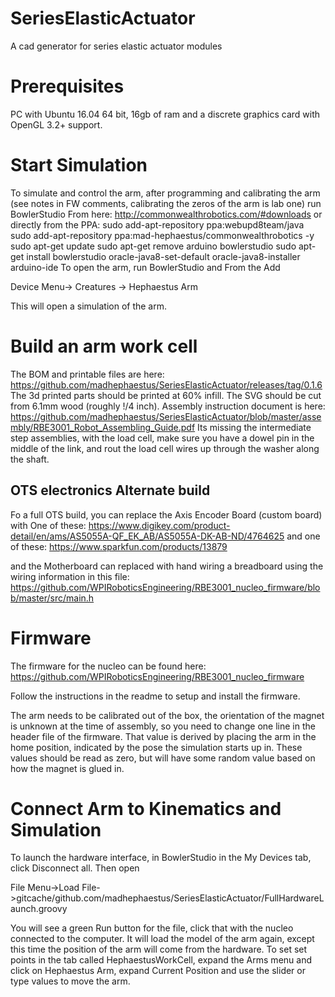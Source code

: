 # SeriesElasticActuator
A cad generator for series elastic actuator modules

# Prerequisites

PC with Ubuntu 16.04 64 bit, 16gb of ram and a discrete graphics card with OpenGL 3.2+ support. 
# Start Simulation
To simulate and control the arm, after programming and calibrating the arm (see notes in FW comments, calibrating the zeros of the arm is lab one) run BowlerStudio
From here: 
http://commonwealthrobotics.com/#downloads
or directly from the PPA:
	sudo add-apt-repository ppa:webupd8team/java
	sudo add-apt-repository ppa:mad-hephaestus/commonwealthrobotics -y
	sudo apt-get update
	sudo apt-get remove arduino bowlerstudio 
	sudo apt-get install bowlerstudio oracle-java8-set-default oracle-java8-installer arduino-ide
To open the arm, run BowlerStudio and From the Add 

Device Menu-> Creatures -> Hephaestus Arm

This will open a simulation of the arm. 
# Build an arm work cell
The BOM and printable files are here: https://github.com/madhephaestus/SeriesElasticActuator/releases/tag/0.1.6
The 3d printed parts should be printed at 60% infill. The SVG should be cut from 6.1mm wood (roughly !/4 inch). Assembly instruction document is here:
https://github.com/madhephaestus/SeriesElasticActuator/blob/master/assembly/RBE3001_Robot_Assembling_Guide.pdf
Its missing the intermediate step assemblies, with the load cell, make sure you have a dowel pin in the middle of the link, and rout the load cell wires up through the washer along the shaft. 
## OTS electronics Alternate build
Fo a full OTS build, you can replace the Axis Encoder Board (custom board) with One of these:
https://www.digikey.com/product-detail/en/ams/AS5055A-QF_EK_AB/AS5055A-DK-AB-ND/4764625
and one of these: 
https://www.sparkfun.com/products/13879

and the Motherboard can replaced with hand wiring a breadboard using the wiring information in this file:
https://github.com/WPIRoboticsEngineering/RBE3001_nucleo_firmware/blob/master/src/main.h

# Firmware
The firmware for the nucleo can be found here:
https://github.com/WPIRoboticsEngineering/RBE3001_nucleo_firmware

Follow the instructions in the readme to setup and install the firmware. 

The arm needs to be calibrated out of the box, the orientation of the magnet is unknown at the time of assembly, so you need to change one line in the header file of the firmware. That value is derived by placing the arm in the home position, indicated by the pose the simulation starts up in. These values should be read as zero, but will have some random value based on how the magnet is glued in. 
# Connect Arm to Kinematics and Simulation
To launch the hardware interface, in BowlerStudio in the My Devices tab, click Disconnect all. Then open 

File Menu->Load File->gitcache/github.com/madhephaestus/SeriesElasticActuator/FullHardwareLaunch.groovy		


You will see a green Run button for the file, click that with the nucleo connected to the computer. It will load the model of the arm again, except this time the position of the arm will come from the hardware. To set set points in the tab called HephaestusWorkCell, expand the Arms menu and click on Hephaestus Arm, expand Current Position and use the slider or type values to move the arm.
